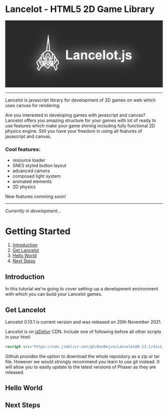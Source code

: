 # Lancelot - HTML5 2D Game Library

![Logo](https://raw.githubusercontent.com/DonDejvo/Lancelot/main/misc/resources/png/logo_banner.png)

---

Lancelot is javascript library for development of 2D games on web which uses canvas for rendering.

Are you interested in developing games with javascript and canvas? Lancelot offers you amazing structure for your games with lot of ready to use features which make your game shining including fully functional 2D physics engine. Still you have your freedom in using all features of javascript and canvas.

### Cool features:
- resource loader
- SNES styled button layout
- advanced camera
- composed light system
- animated elements
- 2D physics

New features comming soon!

---

*Currently in development...*

# Getting Started

1. [Introduction](#introduction)
2. [Get Lancelot](#get-lancelot)
3. [Hello World](#hello-world)
4. [Next Steps](#next-steps)

## Introduction

In this tutorial we're going to cover setting-up a development environment with which you can build your Lancelot games. 

## Get Lancelot

Lancelot 0.13.1 is current version and was released on 20th November 2021.

Lancelot is on [jsDelivr](https://www.jsdelivr.com/package/gh/dondejvo/lancelot) CDN. Include one of following before all other scripts in your html:

``` html
<script src="https://cdn.jsdelivr.net/gh/DonDejvo/Lancelot@0.13.1/dist/lancelot-cdn-nomodule.js"></script>
```

Github provides the option to download the whole repository as a zip or tar file. However we would strongly recommend you learn to use git instead. It will allow you to easily update to the latest versions of Phaser as they are released.

## Hello World


## Next Steps
